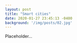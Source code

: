```yaml
---
layout: post
title: "Smart cities"
date: 2020-01-27 23:45:13 -0400
background: '/img/posts/02.jpg'
---
```


Placeholder...